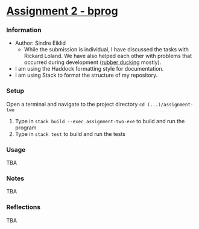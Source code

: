 # [Assignment 2 - bprog](https://git.gvk.idi.ntnu.no/course/prog2006/prog2006-2021/-/wikis/Tasks/Assignment-2:-bprog)

### Information

- Author: Sindre Eiklid
    - While the submission is individual, I have discussed the tasks with Rickard Loland. We have also helped each other with problems that occurred during development ([rubber ducking](https://en.wikipedia.org/wiki/Rubber_duck_debugging) mostly).
- I am using the Haddock formatting style for documentation.
- I am using Stack to format the structure of my repository.

### Setup

Open a terminal and navigate to the project directory ```cd (...)/assignment-two```
1. Type in ```stack build --exec assignment-two-exe``` to build and run the program
2. Type in ```stack test``` to build and run the tests

### Usage

TBA

### Notes

TBA

### Reflections

TBA
